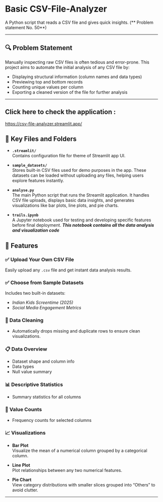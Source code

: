 # Basic CSV-File-Analyzer
A Python script that reads a CSV file and gives quick insights.
(** Problem statement No. 50**)

---

## 🔍 Problem Statement

Manually inspecting raw CSV files is often tedious and error-prone. This project aims to automate the initial analysis of any CSV file by:
- Displaying structural information (column names and data types)
- Previewing top and bottom records
- Counting unique values per column
- Exporting a cleaned version of the file for further analysis

---

## Click here to check the application : 
https://csv-file-analyzer.streamlit.app/

## 📁 Key Files and Folders

- **`.streamlit/`**  
  Contains configuration file for theme of Streamlit app UI.

- **`sample_datasets/`**  
  Stores built-in CSV files used for demo purposes in the app. These datasets can be loaded without uploading any files, helping users explore features instantly.

- **`analyse.py`**  
  The main Python script that runs the Streamlit application. It handles CSV file uploads, displays basic data insights, and generates visualizations like bar plots, line plots, and pie charts.

- **`trails.ipynb`**  
  A Jupyter notebook used for testing and developing specific features before final deployment. ***This notebook contains all the data analysis and visualization code***

## 🚀 Features

### ✅ Upload Your Own CSV File
Easily upload any `.csv` file and get instant data analysis results.

### ✅ Choose from Sample Datasets
Includes two built-in datasets:
- _Indian Kids Screentime (2025)_
- _Social Media Engagement Metrics_

### 🧹 Data Cleaning
- Automatically drops missing and duplicate rows to ensure clean visualizations.

### 📋 Data Overview
- Dataset shape and column info
- Data types
- Null value summary

### 📊 Descriptive Statistics
- Summary statistics for all columns

### 📌 Value Counts
- Frequency counts for selected columns

### 📈 Visualizations

- **Bar Plot**  
  Visualize the mean of a numerical column grouped by a categorical column.

- **Line Plot**  
  Plot relationships between any two numerical features.

- **Pie Chart**  
  View category distributions with smaller slices grouped into “Others” to avoid clutter.

---
